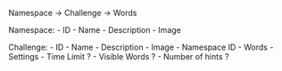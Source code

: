Namespace -> Challenge -> Words

Namespace:
	- ID
	- Name
	- Description
	- Image

Challenge:
	- ID
	- Name
	- Description
	- Image
	- Namespace ID
	- Words
	- Settings
		- Time Limit ?
		- Visible Words ?
		- Number of hints ?
